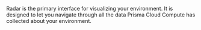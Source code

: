 Radar is the primary interface for visualizing your environment.
It is designed to let you navigate through all the data Prisma Cloud Compute has collected about your environment.
